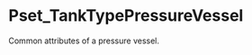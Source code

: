 # Pset_TankTypePressureVessel

Common attributes of a pressure vessel.
<!-- end of short definition -->

